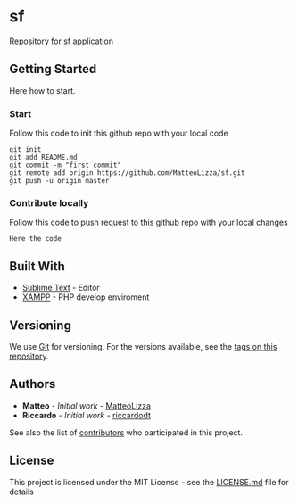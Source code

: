 # sf

Repository for sf application

## Getting Started

Here how to start.

### Start

Follow this code to init this github repo with your local code

```
git init
git add README.md
git commit -m "first commit"
git remote add origin https://github.com/MatteoLizza/sf.git
git push -u origin master
```

### Contribute locally


Follow this code to push request to this github repo with your local changes

```
Here the code
```

## Built With

* [Sublime Text](https://www.sublimetext.com/) - Editor
* [XAMPP](https://www.apachefriends.org/it/index.html) - PHP develop enviroment

## Versioning

We use [Git](http://git-scm.com/) for versioning. For the versions available, see the [tags on this repository](https://github.com/MatteoLizza/sf). 

## Authors

* **Matteo** - *Initial work* - [MatteoLizza](https://github.com/MatteoLizza)
* **Riccardo** - *Initial work* - [riccardodt](https://github.com/riccardodt)

See also the list of [contributors](https://github.com/your/project/contributors) who participated in this project.

## License

This project is licensed under the MIT License - see the [LICENSE.md](LICENSE.md) file for details